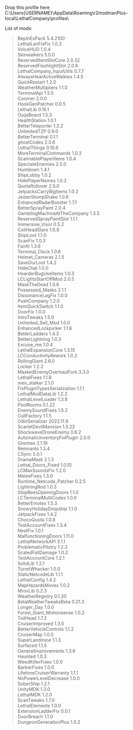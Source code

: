 Drop this profile here<br>C:\Users\{USERNAME}\AppData\Roaming\r2modmanPlus-local\LethalCompany\profiles\

List of mods:<br>
> BepInExPack  5.4.2100<br>
 LethalLanFixFix  1.0.2<br>
 VoiceHUD  1.0.4<br>
 Skinwalkers  5.0.0<br>
 ReservedItemSlotCore  2.0.32<br>
 ReservedFlashlightSlot  2.0.6<br>
 LethalCompany_InputUtils  0.7.7<br>
 AlwaysHearActiveWalkies  1.4.5<br>
 QuickRestart  1.2.0<br>
 WeatherMultipliers  1.1.0<br>
 TerminalApi  1.5.5<br>
 Coroner  2.0.0<br>
 HookGenPatcher  0.0.5<br>
 LethalLib  0.16.1<br>
 OuijaBoard  1.5.3<br>
 HealthStation  1.0.1<br>
 BetterTeleporter  1.2.2<br>
 UnlimitedTZP  0.9.0<br>
 BetterTerminal  0.1.1<br>
 ghostCodes  2.0.6<br>
 LethalThings  0.10.6<br>
 MoreTerminalCommands  1.0.2<br>
 ScannablePlayerItems  1.0.4<br>
 SpectateEnemies  2.5.0<br>
 Huntdown  1.4.1<br>
 ShipLobby  1.0.2<br>
 HidePlayerNames  1.0.2<br>
 QuotaRollover  2.5.0<br>
 JetpacksCarryBigItems  1.0.2<br>
 JesterStompShake  1.0.8<br>
 EnhancedRadarBooster  1.7.1<br>
 BetterSprayPaint  2.0.4<br>
 GamblingMachineAtTheCompany  1.3.5<br>
 ReservedSprayPaintSlot  1.1.1<br>
 Immersive_Visor  0.5.2<br>
 CoilHeadStare  1.0.9<br>
 ShipLoot  1.1.0<br>
 ScanFix  1.0.3<br>
 FairAI  1.3.6<br>
 Terminal_Clock  1.0.6<br>
 Helmet_Cameras  2.1.5<br>
 SaveOurLoot  1.4.2<br>
 HideChat  1.0.0<br>
 HoarderBugUseItems  1.0.3<br>
 LCLightsStartOffMod  2.0.5<br>
 MaskTheDead  1.0.6<br>
 Possessed_Masks  2.1.1<br>
 DissonanceLagFix  1.0.0<br>
 PushCompany  1.2.0<br>
 ItemQuickSwitch  1.1.0<br>
 DoorFix  1.0.0<br>
 IntroTweaks  1.5.0<br>
 Unlimited_Sell_Mod  1.0.0<br>
 EnhancedLockpicker  1.1.6<br>
 BetterLadders  1.4.3<br>
 BetterLightning  1.0.3<br>
 Excuse_me  1.0.4<br>
 LethalExpansionCore  1.3.15<br>
 LCConductivityRework  1.0.2<br>
 RollingGiant  2.6.0<br>
 Locker  1.2.2<br>
 MaskedEnemyOverhaulFork  3.3.0<br>
 LethalFixes  1.1.8<br>
 men_stalker  2.1.0<br>
 FixPluginTypesSerialization  1.1.1<br>
 LethalModDataLib  1.2.2<br>
 LethalLevelLoader  1.3.8<br>
 PoolRooms  0.1.22<br>
 EnemySoundFixes  1.5.2<br>
 CullFactory  1.1.5<br>
 OdinSerializer  2022.11.9<br>
 ScarletDevilMansion  1.3.22<br>
 ShockwaveDroneEnemy  0.6.2<br>
 AutomaticInventoryFixPlugin  2.0.0<br>
 Gnomes  2.1.19<br>
 Remnants  1.3.4<br>
 CSync  5.0.1<br>
 DramaMask  2.1.3<br>
 Lethal_Doors_Fixed  1.0.10<br>
 LCMaxSoundsFix  1.2.0<br>
 MeleeFixes  1.3.0<br>
 Runtime_Netcode_Patcher  0.2.5<br>
 LightningRod  1.0.3<br>
 StopBeesOpeningDoors  1.1.0<br>
 LCTerminalMultiCodes  1.0.0<br>
 BetterEmotes  1.5.3<br>
 SnowyHolidayDropship  1.1.0<br>
 JetpackFixes  1.4.2<br>
 ChocoQuota  1.0.8<br>
 TestAccountFixes  1.3.4<br>
 NestFix  1.0.1<br>
 MalfunctioningDoors  1.11.0<br>
 LethalNetworkAPI  3.1.1<br>
 ProblematicPilotry  1.2.3<br>
 ScaledFallDamage  1.0.2<br>
 TestAccountCore  1.2.1<br>
 SolidLib  1.2.1<br>
 TurretWhacker  1.0.0<br>
 StaticNetcodeLib  1.1.1<br>
 LethalConfig  1.4.2<br>
 MapHazardsMoves  1.0.2<br>
 MrovLib  0.2.3<br>
 WeatherRegistry  0.1.20<br>
 BetaWeatherTweaksBeta  0.21.3<br>
 Longer_Day  1.0.0<br>
 Forest_Giant_Motionsense  1.0.2<br>
 ToilHead  1.7.2<br>
 CruiserImproved  1.3.0<br>
 BetterVehicleControls  1.1.2<br>
 CruiserMap  1.0.0<br>
 SuperLandmine  1.1.3<br>
 Surfaced  1.1.5<br>
 GeneralImprovements  1.3.6<br>
 Haunted  1.0.3<br>
 WeedKillerFixes  1.0.0<br>
 BarberFixes  1.0.0<br>
 LifetimeCruiserWarranty  1.1.1<br>
 NoPowerLevelDecrease  1.0.0<br>
 SoberShip  1.2.1<br>
 UnityMDK  1.3.0<br>
 LethalMDK  1.2.0<br>
 ScanTweaks  1.7.0<br>
 LethalElements  1.0.0<br>
 ExtensionLadderFix  0.0.1<br>
 DoorBreach  1.1.0<br>
 DungeonGenerationPlus  1.0.2<br>


